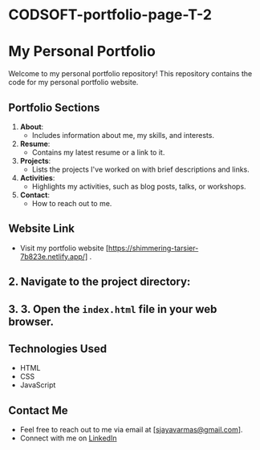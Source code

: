 # CODSOFT-portfolio-page-T-2

# My Personal Portfolio

Welcome to my personal portfolio repository! This repository contains the code for my personal portfolio website.

## Portfolio Sections
1. **About**: 
   - Includes information about me, my skills, and interests.
2. **Resume**: 
   - Contains my latest resume or a link to it.
3. **Projects**: 
   - Lists the projects I've worked on with brief descriptions and links.
4. **Activities**: 
   - Highlights my activities, such as blog posts, talks, or workshops.
5. **Contact**: 
   - How to reach out to me. 

## Website Link
- Visit my portfolio website [https://shimmering-tarsier-7b823e.netlify.app/] .
  
## 2. Navigate to the project directory:

## 3. 3. Open the `index.html` file in your web browser.

## Technologies Used
- HTML
- CSS
- JavaScript

## Contact Me
- Feel free to reach out to me via email at [sjayavarmas@gmail.com].
- Connect with me on [LinkedIn](https://www.linkedin.com/in/s-jaya-varma) 



